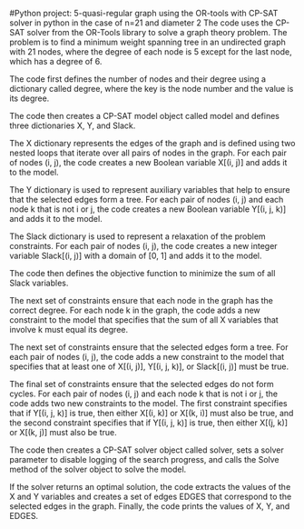 #Python project: 5-quasi-regular graph using the OR-tools with CP-SAT solver in python in the case of  n=21 and diameter 2
The code uses the CP-SAT solver from the OR-Tools library to solve a graph theory problem. The problem is to find a minimum weight spanning tree in an undirected graph with 21 nodes, where the degree of each node is 5 except for the last node, which has a degree of 6.

The code first defines the number of nodes and their degree using a dictionary called degree, where the key is the node number and the value is its degree.

The code then creates a CP-SAT model object called model and defines three dictionaries X, Y, and Slack.

The X dictionary represents the edges of the graph and is defined using two nested loops that iterate over all pairs of nodes in the graph. For each pair of nodes (i, j), the code creates a new Boolean variable X[(i, j)] and adds it to the model.

The Y dictionary is used to represent auxiliary variables that help to ensure that the selected edges form a tree. For each pair of nodes (i, j) and each node k that is not i or j, the code creates a new Boolean variable Y[(i, j, k)] and adds it to the model.

The Slack dictionary is used to represent a relaxation of the problem constraints. For each pair of nodes (i, j), the code creates a new integer variable Slack[(i, j)] with a domain of [0, 1] and adds it to the model.

The code then defines the objective function to minimize the sum of all Slack variables.

The next set of constraints ensure that each node in the graph has the correct degree. For each node k in the graph, the code adds a new constraint to the model that specifies that the sum of all X variables that involve k must equal its degree.

The next set of constraints ensure that the selected edges form a tree. For each pair of nodes (i, j), the code adds a new constraint to the model that specifies that at least one of X[(i, j)], Y[(i, j, k)], or Slack[(i, j)] must be true.

The final set of constraints ensure that the selected edges do not form cycles. For each pair of nodes (i, j) and each node k that is not i or j, the code adds two new constraints to the model. The first constraint specifies that if Y[(i, j, k)] is true, then either X[(i, k)] or X[(k, i)] must also be true, and the second constraint specifies that if Y[(i, j, k)] is true, then either X[(j, k)] or X[(k, j)] must also be true.

The code then creates a CP-SAT solver object called solver, sets a solver parameter to disable logging of the search progress, and calls the Solve method of the solver object to solve the model.

If the solver returns an optimal solution, the code extracts the values of the X and Y variables and creates a set of edges EDGES that correspond to the selected edges in the graph. Finally, the code prints the values of X, Y, and EDGES.
